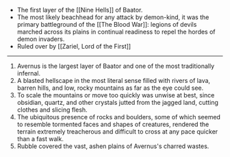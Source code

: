 - The first layer of the [[Nine Hells]] of Baator. 
- The most likely beachhead for any attack by demon-kind, it was the primary battleground of the [[The Blood War]]: legions of devils marched across its plains in continual readiness to repel the hordes of demon invaders.
- Ruled over by [[Zariel, Lord of the First]]

---
1. Avernus is the largest layer of Baator and one of the most traditionally infernal.
2. A blasted hellscape in the most literal sense filled with rivers of lava, barren hills, and low, rocky mountains as far as the eye could see. 
3. To scale the mountains or move too quickly was unwise at best, since obsidian, quartz, and other crystals jutted from the jagged land, cutting clothes and slicing flesh.
4. The ubiquitous presence of rocks and boulders, some of which seemed to resemble tormented faces and shapes of creatures, rendered the terrain extremely treacherous and difficult to cross at any pace quicker than a fast walk. 
5. Rubble covered the vast, ashen plains of Avernus's charred wastes.